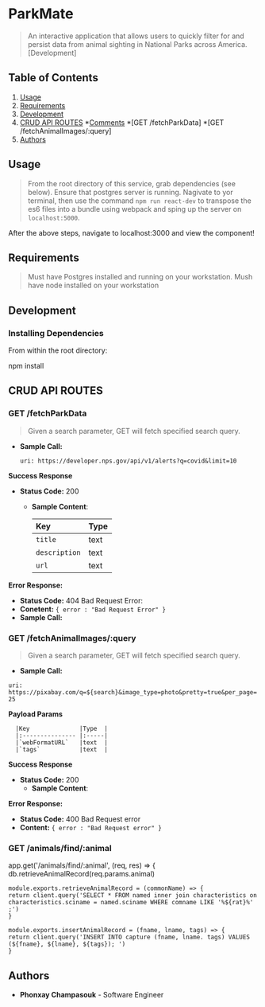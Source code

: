 # ParkMate
> An interactive application that allows users to quickly filter for and persist data from animal sighting in National Parks across America. [Development]

## Table of Contents

1. [Usage](#Usage)
2. [Requirements](#requirements)
3. [Development](#development)
4. [CRUD API ROUTES](#CRUD)
    *[Comments](#Comments)
        *[GET /fetchParkData]
        *[GET /fetchAnimalImages/:query]
5. [Authors](#authors)

## Usage

>  From the root directory of this service, grab dependencies (see below). Ensure that postgres server is running. Nagivate to yor terminal, then use the command `npm run react-dev` to transpose the es6 files into a bundle using webpack and sping up the server on `localhost:5000`.

After the above steps, navigate to localhost:3000 and view the component!

## Requirements

> Must have Postgres installed and running on your workstation.
> Mush have node installed on your workstation

## Development

### Installing Dependencies

From within the root directory:

npm install

## CRUD API ROUTES

### GET /fetchParkData

> Given a search parameter, GET will fetch specified search query.

  * **Sample Call:** 

    `uri: https://developer.nps.gov/api/v1/alerts?q=covid&limit=10`


**Success Response**
  * **Status Code:** 200 
    * **Sample Content**:

      |Key              |Type  |
      |:--------------- |:-----|
      |`title`          |text  |
      |`description`    |text  |
      |`url`            |text  |
      
**Error Response:**
  * **Status Code:** 404 Bad Request Error:
  * **Conetent:** `{ error : "Bad Request Error" }`
  * **Sample Call:**


### GET /fetchAnimalImages/:query

> Given a search parameter, GET will fetch specified search query.

  * **Sample Call:** 
  
   `uri: https://pixabay.com/q=${search}&image_type=photo&pretty=true&per_page=25`
    
**Payload Params** 

      |Key              |Type  |
      |:--------------- |:-----|
      |`webFormatURL`   |text  |
      |`tags`           |text  |
   

**Success Response**
  * **Status Code:** 200 
    * **Sample Content**:
    
**Error Response:**
  * **Status Code:** 400 Bad Request error
  * **Content:** `{ error : "Bad Request error" }`
  
  ### GET /animals/find/:animal
  
  app.get('/animals/find/:animal', (req, res) => {
  db.retrieveAnimalRecord(req.params.animal)
  
 ```
 module.exports.retrieveAnimalRecord = (commonName) => {
return client.query('SELECT * FROM named inner join characteristics on characteristics.sciname = named.sciname WHERE comname LIKE '%${rat}%' ;')
}

module.exports.insertAnimalRecord = (fname, lname, tags) => {
return client.query('INSERT INTO capture (fname, lname. tags) VALUES (${fname}, ${lname}, ${tags}); ')
} 
```

## Authors
- **Phonxay Champasouk** - Software Engineer
